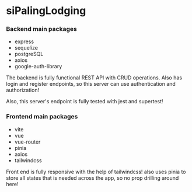 # siPalingLodging

### Backend main packages
- express
- sequelize
- postgreSQL
- axios
- google-auth-library

The backend is fully functional REST API with CRUD operations. Also has login and register endpoints, so this server can use authentication and authorization! 

Also, this server's endpoint is fully tested with jest and supertest!

### Frontend main packages
- vite
- vue
- vue-router
- pinia
- axios
- tailwindcss

Front end is fully responsive with the help of tailwindcss! also uses pinia to store all states that is needed across the app, so no prop drilling around here! 